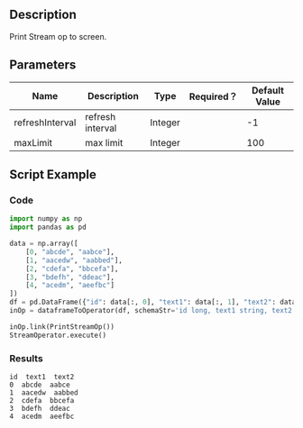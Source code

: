 ## Description
Print Stream op to screen.

## Parameters
| Name | Description | Type | Required？ | Default Value |
| --- | --- | --- | --- | --- |
| refreshInterval | refresh interval | Integer |  | -1 |
| maxLimit | max limit | Integer |  | 100 |

## Script Example

### Code

```python
import numpy as np
import pandas as pd

data = np.array([
    [0, "abcde", "aabce"],
    [1, "aacedw", "aabbed"],
    [2, "cdefa", "bbcefa"],
    [3, "bdefh", "ddeac"],
    [4, "acedm", "aeefbc"]
])
df = pd.DataFrame({"id": data[:, 0], "text1": data[:, 1], "text2": data[:, 2]})
inOp = dataframeToOperator(df, schemaStr='id long, text1 string, text2 string', op_type='stream')

inOp.link(PrintStreamOp())
StreamOperator.execute()

```

### Results

```
id  text1  text2
0  abcde  aabce
1  aacedw  aabbed
2  cdefa  bbcefa
3  bdefh  ddeac
4  acedm  aeefbc
```
